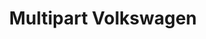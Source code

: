 ---
title: "Multipart Volkswagen"
url: /barrios-unidos/multipart-volkswagen/
shop: piezas de automóviles
---